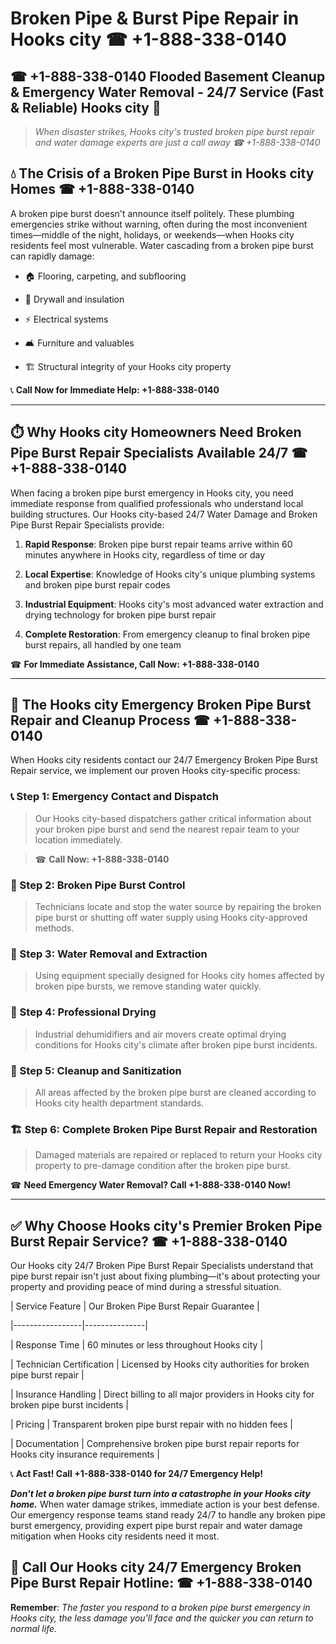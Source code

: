 # Broken Pipe & Burst Pipe Repair in Hooks city ☎ +1-888-338-0140  
## ☎ +1-888-338-0140 Flooded Basement Cleanup & Emergency Water Removal - 24/7 Service (Fast & Reliable) Hooks city 🚨  

> *When disaster strikes, Hooks city's trusted broken pipe burst repair and water damage experts are just a call away ☎ +1-888-338-0140*  

## 💧 The Crisis of a Broken Pipe Burst in Hooks city Homes ☎ +1-888-338-0140  

A broken pipe burst doesn't announce itself politely. These plumbing emergencies strike without warning, often during the most inconvenient times—middle of the night, holidays, or weekends—when Hooks city residents feel most vulnerable. Water cascading from a broken pipe burst can rapidly damage:  

* 🏠 Flooring, carpeting, and subflooring  
* 🧱 Drywall and insulation  
* ⚡ Electrical systems  
* 🛋️ Furniture and valuables  
* 🏗️ Structural integrity of your Hooks city property  

📞 **Call Now for Immediate Help: +1-888-338-0140**  

---  

## ⏱️ Why Hooks city Homeowners Need Broken Pipe Burst Repair Specialists Available 24/7 ☎ +1-888-338-0140  

When facing a broken pipe burst emergency in Hooks city, you need immediate response from qualified professionals who understand local building structures. Our Hooks city-based 24/7 Water Damage and Broken Pipe Burst Repair Specialists provide:  

1. **Rapid Response**: Broken pipe burst repair teams arrive within 60 minutes anywhere in Hooks city, regardless of time or day  
2. **Local Expertise**: Knowledge of Hooks city's unique plumbing systems and broken pipe burst repair codes  
3. **Industrial Equipment**: Hooks city's most advanced water extraction and drying technology for broken pipe burst repair  
4. **Complete Restoration**: From emergency cleanup to final broken pipe burst repairs, all handled by one team  

☎ **For Immediate Assistance, Call Now: +1-888-338-0140**  

---  

## 🔧 The Hooks city Emergency Broken Pipe Burst Repair and Cleanup Process ☎ +1-888-338-0140  

When Hooks city residents contact our 24/7 Emergency Broken Pipe Burst Repair service, we implement our proven Hooks city-specific process:  

### 📞 Step 1: Emergency Contact and Dispatch  
> Our Hooks city-based dispatchers gather critical information about your broken pipe burst and send the nearest repair team to your location immediately.  
> ☎ **Call Now: +1-888-338-0140**  

### 🚿 Step 2: Broken Pipe Burst Control  
> Technicians locate and stop the water source by repairing the broken pipe burst or shutting off water supply using Hooks city-approved methods.  

### 🌊 Step 3: Water Removal and Extraction  
> Using equipment specially designed for Hooks city homes affected by broken pipe bursts, we remove standing water quickly.  

### 💨 Step 4: Professional Drying  
> Industrial dehumidifiers and air movers create optimal drying conditions for Hooks city's climate after broken pipe burst incidents.  

### 🧼 Step 5: Cleanup and Sanitization  
> All areas affected by the broken pipe burst are cleaned according to Hooks city health department standards.  

### 🏗️ Step 6: Complete Broken Pipe Burst Repair and Restoration  
> Damaged materials are repaired or replaced to return your Hooks city property to pre-damage condition after the broken pipe burst.  

☎ **Need Emergency Water Removal? Call +1-888-338-0140 Now!**  

---  

## ✅ Why Choose Hooks city's Premier Broken Pipe Burst Repair Service? ☎ +1-888-338-0140  

Our Hooks city 24/7 Broken Pipe Burst Repair Specialists understand that pipe burst repair isn't just about fixing plumbing—it's about protecting your property and providing peace of mind during a stressful situation.  

| Service Feature | Our Broken Pipe Burst Repair Guarantee |  
|-----------------|---------------|  
| Response Time | 60 minutes or less throughout Hooks city |  
| Technician Certification | Licensed by Hooks city authorities for broken pipe burst repair |  
| Insurance Handling | Direct billing to all major providers in Hooks city for broken pipe burst incidents |  
| Pricing | Transparent broken pipe burst repair with no hidden fees |  
| Documentation | Comprehensive broken pipe burst repair reports for Hooks city insurance requirements |  

📞 **Act Fast! Call +1-888-338-0140 for 24/7 Emergency Help!**  

***Don't let a broken pipe burst turn into a catastrophe in your Hooks city home.*** When water damage strikes, immediate action is your best defense. Our emergency response teams stand ready 24/7 to handle any broken pipe burst emergency, providing expert pipe burst repair and water damage mitigation when Hooks city residents need it most.  

## 📱 Call Our Hooks city 24/7 Emergency Broken Pipe Burst Repair Hotline: ☎ +1-888-338-0140  

**Remember**: *The faster you respond to a broken pipe burst emergency in Hooks city, the less damage you'll face and the quicker you can return to normal life.*